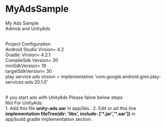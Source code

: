 # MyAdsSample
My Ads Sample<br>
Admob and UnityAds<br>
<br>

Project Configuration<br>
Android Studio Virsion= 4.2</br>
Gradle: Virsion= 4.2.1<br>
CompileSdk Version= 30<br>
minSdkVersion= 19<br>
targetSdkVersion= 30<br>
play service ads virsion = implementation 'com.google.android.gms:play-services-ads:20.1.0'<br>

<br>
If you start ads with UnityAds Please falow below steps<br>
Not For UnityAds:<br>
1. Add this file <a heref="https://github.com/APMOBILESTORE/MyAdsSample/blob/master/unity-ads.aar"><b>unity-ads.aar</a></b> in app/libs .
2. Edit or ad this line  <b>implementation fileTree(dir: 'libs', include: ['*.jar','*.aar'])</b> in  app/build.gradle  implementation section.
